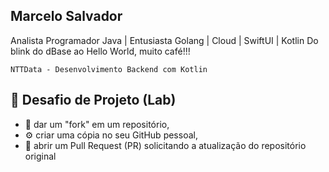 ## Marcelo Salvador

Analista Programador Java | Entusiasta Golang | Cloud | SwiftUI | Kotlin
Do blink do dBase ao Hello World, muito café!!!
```
NTTData - Desenvolvimento Backend com Kotlin
```
## 🚀 Desafio de Projeto (Lab)

* 🔧 dar um "fork" em um repositório, 
* ⚙️ criar uma cópia no seu GitHub pessoal, 
* 🔩 abrir um Pull Request (PR) solicitando a atualização do repositório original


